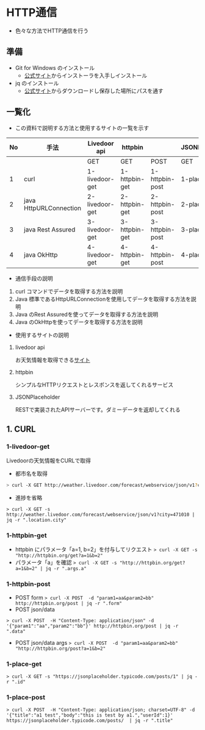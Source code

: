 # HTTP通信

- 色々な方法でHTTP通信を行う



## 準備

- Git for Windows のインストール
  - [公式サイト](https://gitforwindows.org/)からインストーラを入手しインストール
- jq のインストール
  - [公式サイト](https://stedolan.github.io/jq/)からダウンロードし保存した場所にパスを通す



## 一覧化

- この資料で説明する方法と使用するサイトの一覧を示す

| No   | 手法                   | Livedoor api   | httpbin       |                | JSONPlaceholder |              |
| ---- | ---------------------- | -------------- | ------------- | -------------- | --------------- | ------------ |
|      |                        | GET            | GET           | POST           | GET             | POST         |
| 1    | curl                   | 1-livedoor-get | 1-httpbin-get | 1-httpbin-post | 1-place-get     | 1-place-post |
| 2    | java HttpURLConnection | 2-livedoor-get | 2-httpbin-get | 2-httpbin-post | 2-place-get     | 2-place-post |
| 3    | java Rest Assured      | 3-livedoor-get | 3-httpbin-get | 3-httpbin-post | 3-place-get     | 3-place-post |
| 4    | java OkHttp            | 4-livedoor-get | 4-httpbin-get | 4-httpbin-post | 4-place-get     | 4-place-post |

- 通信手段の説明

1. curl コマンドでデータを取得する方法を説明
2. Java 標準であるHttpURLConnectionを使用してデータを取得する方法を説明
3. Java のRest Assuredを使ってデータを取得する方法を説明
4. Java のOkHttpを使ってデータを取得する方法を説明

- 使用するサイトの説明

1. livedoor api

   お天気情報を取得できる[サイト](http://weather.livedoor.com/weather_hacks/webservice)

2. httpbin

   シンプルなHTTPリクエストとレスポンスを返してくれるサービス

3. JSONPlaceholder

   RESTで実装されたAPIサーバーです。ダミーデータを返却してくれる



## 1. CURL

### 1-livedoor-get

Livedoorの天気情報をCURLで取得

- 都市名を取得
```bash
> curl -X GET http://weather.livedoor.com/forecast/webservice/json/v1?city=471010 | jq -r ".location.city"
```
- 進捗を省略
```
> curl -X GET -s http://weather.livedoor.com/forecast/webservice/json/v1?city=471010 | jq -r ".location.city"
```



### 1-httpbin-get

- httpbin にパラメータ「a=1, b=2」を付与してリクエスト
```> curl -X GET -s "http://httpbin.org/get?a=1&b=2"```
- パラメータ「a」を確認
```> curl -X GET -s "http://httpbin.org/get?a=1&b=2" | jq -r ".args.a"```



### 1-httpbin-post

- POST form
```> curl -X POST  -d "param1=aa&param2=bb" http://httpbin.org/post | jq -r ".form"```
- POST json/data
```
> curl -X POST  -H "Content-Type: application/json" -d '{"param1":"aa","param2":"bb"}' http://httpbin.org/post | jq -r ".data"
```
- POST json/data args
```> curl -X POST  -d "param1=aa&param2=bb" "http://httpbin.org/post?a=1&b=2"```

### 1-place-get

```> curl -X GET -s "https://jsonplaceholder.typicode.com/posts/1" | jq -r ".id"```

### 1-place-post

```
> curl -X POST  -H "Content-Type: application/json; charset=UTF-8" -d '{"title":"a1 test","body":"this is test by a1.","userId":1}' https://jsonplaceholder.typicode.com/posts/  | jq -r ".title"
```





